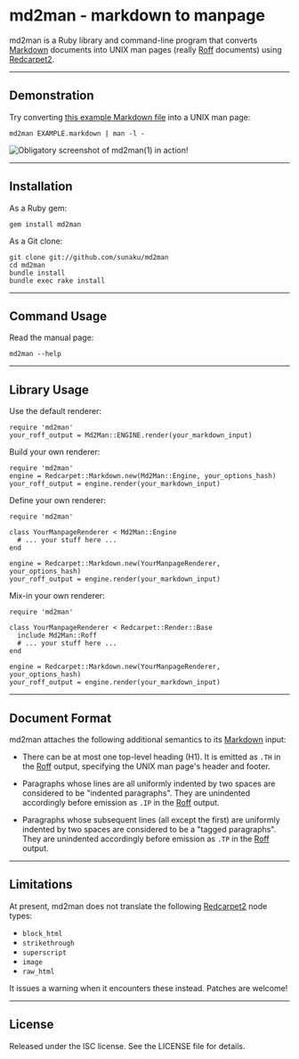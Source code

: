 md2man - markdown to manpage
==============================================================================

md2man is a Ruby library and command-line program that converts [Markdown]
documents into UNIX man pages (really [Roff] documents) using [Redcarpet2].

[Roff]: http://troff.org
[Markdown]: http://daringfireball.net/projects/markdown/
[Redcarpet2]: https://github.com/tanoku/redcarpet
[example]: https://raw.github.com/sunaku/md2man/master/EXAMPLE.markdown

------------------------------------------------------------------------------
Demonstration
------------------------------------------------------------------------------

Try converting [this example Markdown file][example] into a UNIX man page:

    md2man EXAMPLE.markdown | man -l -

![Obligatory screenshot of md2man(1) in action!](http://ompldr.org/vYnFvbw)

------------------------------------------------------------------------------
Installation
------------------------------------------------------------------------------

As a Ruby gem:

    gem install md2man

As a Git clone:

    git clone git://github.com/sunaku/md2man
    cd md2man
    bundle install
    bundle exec rake install

------------------------------------------------------------------------------
Command Usage
------------------------------------------------------------------------------

Read the manual page:

    md2man --help

------------------------------------------------------------------------------
Library Usage
------------------------------------------------------------------------------

Use the default renderer:

    require 'md2man'
    your_roff_output = Md2Man::ENGINE.render(your_markdown_input)

Build your own renderer:

    require 'md2man'
    engine = Redcarpet::Markdown.new(Md2Man::Engine, your_options_hash)
    your_roff_output = engine.render(your_markdown_input)

Define your own renderer:

    require 'md2man'

    class YourManpageRenderer < Md2Man::Engine
      # ... your stuff here ...
    end

    engine = Redcarpet::Markdown.new(YourManpageRenderer, your_options_hash)
    your_roff_output = engine.render(your_markdown_input)

Mix-in your own renderer:

    require 'md2man'

    class YourManpageRenderer < Redcarpet::Render::Base
      include Md2Man::Roff
      # ... your stuff here ...
    end

    engine = Redcarpet::Markdown.new(YourManpageRenderer, your_options_hash)
    your_roff_output = engine.render(your_markdown_input)

------------------------------------------------------------------------------
Document Format
------------------------------------------------------------------------------

md2man attaches the following additional semantics to its [Markdown] input:

  * There can be at most one top-level heading (H1).  It is emitted as `.TH`
    in the [Roff] output, specifying the UNIX man page's header and footer.

  * Paragraphs whose lines are all uniformly indented by two spaces are
    considered to be "indented paragraphs".  They are unindented accordingly
    before emission as `.IP` in the [Roff] output.

  * Paragraphs whose subsequent lines (all except the first) are uniformly
    indented by two spaces are considered to be a "tagged paragraphs".  They
    are unindented accordingly before emission as `.TP` in the [Roff] output.

------------------------------------------------------------------------------
Limitations
------------------------------------------------------------------------------

At present, md2man does not translate the following [Redcarpet2] node types:

  * `block_html`
  * `strikethrough`
  * `superscript`
  * `image`
  * `raw_html`

It issues a warning when it encounters these instead.  Patches are welcome!

------------------------------------------------------------------------------
License
------------------------------------------------------------------------------

Released under the ISC license.  See the LICENSE file for details.
